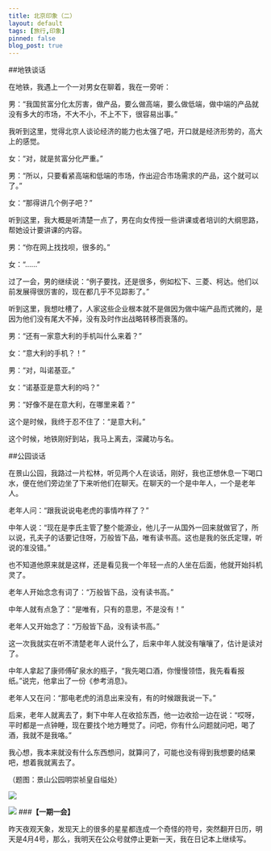 ```yaml
---
title: 北京印象（二）
layout: default
tags: [旅行,印象]
pinned: false
blog_post: true
---
```




##地铁谈话

在地铁，我遇上一个一对男女在聊着，我在一旁听：

男：“我国贫富分化太厉害，做产品，要么做高端，要么做低端，做中端的产品就没有多大的市场，不大不小，不上不下，很容易出事。”

我听到这里，觉得北京人谈论经济的能力也太强了吧，开口就是经济形势的，高大上的感觉。

女：“对，就是贫富分化严重。”

男：“所以，只要看紧高端和低端的市场，作出迎合市场需求的产品，这个就可以了。”

女：“那得讲几个例子吧？”

听到这里，我大概是听清楚一点了，男在向女传授一些讲课或者培训的大纲思路，帮她设计要讲课的内容。

男：“你在网上找找呗，很多的。”

女：“……”

过了一会，男的继续说：“例子要找，还是很多，例如松下、三菱、柯达。他们以前发展得很厉害的，现在都几乎不见踪影了。”

听到这里，我想吐槽了，人家这些企业根本就不是做因为做中端产品而式微的，是因为他们没有尾大不掉，没有及时作出战略转移而衰落的。

男：“还有一家意大利的手机叫什么来着？”

女：“意大利的手机？！”

男：“对，叫诺基亚。”

女：“诺基亚是意大利的吗？”

男：“好像不是在意大利，在哪里来着？”

这个是时候，我终于忍不住了：“是意大利。”

这个时候，地铁刚好到站，我马上离去，深藏功与名。


##公园谈话

在景山公园，我路过一片松林，听见两个人在谈话，刚好，我也正想休息一下喝口水，便在他们旁边坐了下来听他们在聊天。在聊天的一个是中年人，一个是老年人。

老年人问：“跟我说说电老虎的事情咋样了？”

中年人说：“现在是李氏主管了整个能源业，他儿子一从国外一回来就做官了，所以说，孔夫子的话要记住呀，万般皆下品，唯有读书高。这也是我的张氏定理，听说的准没错。”

也不知道他原来就是这样，还是看见我一个年轻一点的人坐在后面，他就开始抖机灵了。

老年人开始念念有词了：“万般皆下品，没有读书高。”

中年人就有点急了：“是唯有，只有的意思，不是没有！”

老年人又开始念了：“万般皆下品，没有读书高。”

这一次我就实在听不清楚老年人说什么了，后来中年人就没有嚷嚷了，估计是读对了。

中年人拿起了康师傅矿泉水的瓶子，“我先喝口酒，你慢慢领悟，我先看看报纸。”说完，他拿出了一份《参考消息》。

老年人又在问：“那电老虎的消息出来没有，有的时候跟我说一下。”

后来，老年人就离去了，剩下中年人在收拾东西，他一边收拾一边在说：“哎呀，平时都是一点钟睡，现在要找个地方睡觉了。问吧，你有什么问题就问吧，喝了酒，我就不是我咯。”

我心想，我本来就没有什么东西想问，就算问了，可能也没有得到我想要的结果吧，想着我就离去了。

（题图：景山公园明崇祯皇自缢处）

![](http://cnfeat.qiniudn.com/%E5%9B%BE%E5%83%8F%20000.png)

![](http://cnfeat.qiniudn.com/%E5%9B%BE%E5%83%8F%202014-03-27-00-56.png)
###**【一期一会】**

昨天夜观天象，发现天上的很多的星星都连成一个奇怪的符号，突然翻开日历，明天是4月4号，那么，我明天在公众号就停止更新一天，我在日记本上继续写。









